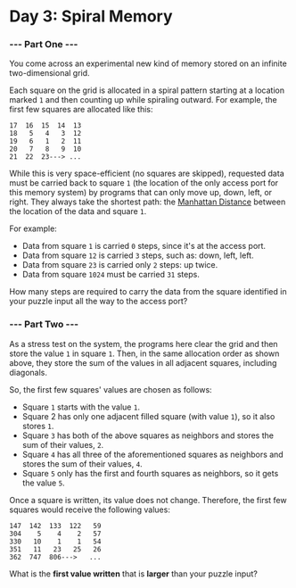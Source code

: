 # Day 3: Spiral Memory

### --- Part One ---

You come across an experimental new kind of memory stored on an infinite two-dimensional grid.

Each square on the grid is allocated in a spiral pattern starting at a location marked ```1``` and then counting up while spiraling outward. For example, the first few squares are allocated like this:
```
17  16  15  14  13
18   5   4   3  12
19   6   1   2  11
20   7   8   9  10
21  22  23---> ...
```
While this is very space-efficient (no squares are skipped), requested data must be carried back to square ```1``` (the location of the only access port for this memory system) by programs that can only move up, down, left, or right. They always take the shortest path: the [Manhattan Distance](https://en.wikipedia.org/wiki/Taxicab_geometry) between the location of the data and square ```1```.

For example:

* Data from square ```1``` is carried ```0``` steps, since it's at the access port.
* Data from square ```12``` is carried ```3``` steps, such as: down, left, left.
* Data from square ```23``` is carried only ```2``` steps: up twice.
* Data from square ```1024``` must be carried ```31``` steps.

How many steps are required to carry the data from the square identified in your puzzle input all the way to the access port?

### --- Part Two ---

As a stress test on the system, the programs here clear the grid and then store the value ```1``` in square ```1```. Then, in the same allocation order as shown above, they store the sum of the values in all adjacent squares, including diagonals.

So, the first few squares' values are chosen as follows:

* Square ```1``` starts with the value ```1```.
* Square 2 has only one adjacent filled square (with value ```1```), so it also stores ```1```.
* Square ```3``` has both of the above squares as neighbors and stores the sum of their values, ```2```.
* Square ```4``` has all three of the aforementioned squares as neighbors and stores the sum of their values, ```4```.
* Square ```5``` only has the first and fourth squares as neighbors, so it gets the value ```5```.

Once a square is written, its value does not change. Therefore, the first few squares would receive the following values:

```
147  142  133  122   59
304    5    4    2   57
330   10    1    1   54
351   11   23   25   26
362  747  806--->   ...
```

What is the **first value written** that is **larger** than your puzzle input?
